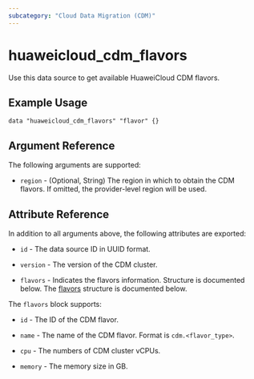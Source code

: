 ```yaml
---
subcategory: "Cloud Data Migration (CDM)"
---
```


# huaweicloud_cdm_flavors

Use this data source to get available HuaweiCloud CDM flavors.

## Example Usage

```hcl
data "huaweicloud_cdm_flavors" "flavor" {}
```

## Argument Reference

The following arguments are supported:

* `region` - (Optional, String) The region in which to obtain the CDM flavors.
  If omitted, the provider-level region will be used.

## Attribute Reference

In addition to all arguments above, the following attributes are exported:

* `id` - The data source ID in UUID format.

* `version` - The version of the CDM cluster.

* `flavors` - Indicates the flavors information. Structure is documented below.
  The [flavors](#block-flavors) structure is documented below.

<a name="block-flavors"></a>
The `flavors` block supports:

* `id` - The ID of the CDM flavor.

* `name` - The name of the CDM flavor. Format is `cdm.<flavor_type>`.

* `cpu` - The numbers of CDM cluster vCPUs.

* `memory` - The memory size in GB.
